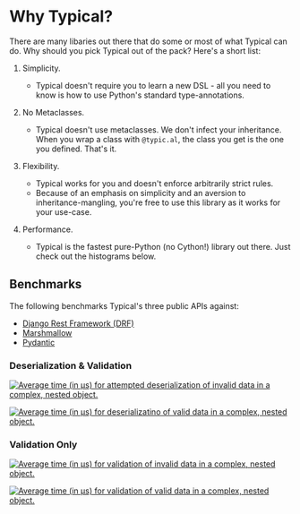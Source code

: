 # Why Typical?

There are many libaries out there that do some or most of what
Typical can do. Why should you pick Typical out of the pack?
Here's a short list:

1. Simplicity.
    - Typical doesn't require you to learn a new DSL - all
      you need to know is how to use Python's standard
      type-annotations.


2. No Metaclasses.
    - Typical doesn't use metaclasses. We don't infect
      your inheritance. When you wrap a class with
      `@typic.al`, the class you get is the one you
      defined. That's it.

3. Flexibility.
    - Typical works for you and doesn't enforce
      arbitrarily strict rules.
    - Because of an emphasis on simplicity and an aversion
      to inheritance-mangling, you're free to use this
      library as it works for your use-case.

4. Performance.
    - Typical is the fastest pure-Python (no Cython!)
      library out there. Just check out the histograms
      below.


## Benchmarks

The following benchmarks Typical's three public APIs against:

- [Django Rest Framework (DRF)](https://www.django-rest-framework.org/)
- [Marshmallow](https://marshmallow.readthedocs.io/en/stable/)
- [Pydantic](https://pydantic-docs.helpmanual.io/)


### Deserialization & Validation


[![Average time (in μs) for attempted deserialization of
invalid data in a complex, nested
object.][deser-invalid]][deser-invalid]


[![Average time (in μs) for deserializatino of valid data in a
complex, nested object.][deser-valid]][deser-valid]

### Validation Only

[![Average time (in μs) for validation of invalid data in
a complex, nested
object.][validate-invalid]][validate-invalid]


[![Average time (in μs) for validation of valid data in a
complex, nested object.][validate-valid]][validate-valid]

[validate-invalid]: static/Validate_Invalid_Data.svg
[validate-valid]: static/Validate_Valid_Data.svg
[deser-invalid]: static/Deserialize_Invalid_Data.svg
[deser-valid]: static/Deserialize_Valid_Data.svg
